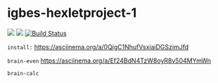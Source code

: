 # igbes-hexletproject-1

<a href="https://codeclimate.com/github/igbes/project-lvl1-s400/maintainability"><img src="https://api.codeclimate.com/v1/badges/6430bca5429d7650a07a/maintainability" /></a>
<a href="https://codeclimate.com/github/igbes/project-lvl1-s400/test_coverage"><img src="https://api.codeclimate.com/v1/badges/6430bca5429d7650a07a/test_coverage" /></a>
[![Build Status](https://travis-ci.org/igbes/project-lvl1-s400.svg?branch=master)](https://travis-ci.org/igbes/project-lvl1-s400)

``` install: ```
https://asciinema.org/a/0QigC1NhufVsxiaiDGSzimJfd

``` brain-even ```
https://asciinema.org/a/Ef24BdN4TzW8oyR8v504MYmWn

``` brain-calc ```



